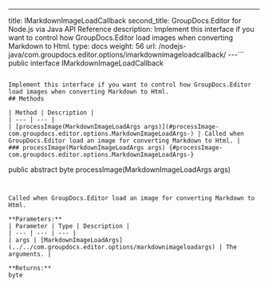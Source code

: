 ---
title: IMarkdownImageLoadCallback
second_title: GroupDocs.Editor for Node.js via Java API Reference
description: Implement this interface if you want to control how GroupDocs.Editor load images when converting Markdown to Html.
type: docs
weight: 56
url: /nodejs-java/com.groupdocs.editor.options/imarkdownimageloadcallback/
---```
public interface IMarkdownImageLoadCallback
```

Implement this interface if you want to control how GroupDocs.Editor load images when converting Markdown to Html.
## Methods

| Method | Description |
| --- | --- |
| [processImage(MarkdownImageLoadArgs args)](#processImage-com.groupdocs.editor.options.MarkdownImageLoadArgs-) | Called when GroupDocs.Editor load an image for converting Markdown to Html. |
### processImage(MarkdownImageLoadArgs args) {#processImage-com.groupdocs.editor.options.MarkdownImageLoadArgs-}
```
public abstract byte processImage(MarkdownImageLoadArgs args)
```


Called when GroupDocs.Editor load an image for converting Markdown to Html.

**Parameters:**
| Parameter | Type | Description |
| --- | --- | --- |
| args | [MarkdownImageLoadArgs](../../com.groupdocs.editor.options/markdownimageloadargs) | The arguments. |

**Returns:**
byte
